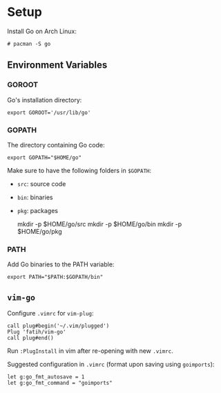 # Setup

Install Go on Arch Linux:

    # pacman -S go

## Environment Variables

### GOROOT

Go's installation directory:

    export GOROOT='/usr/lib/go'

### GOPATH

The directory containing Go code:

    export GOPATH="$HOME/go"

Make sure to have the following folders in `$GOPATH`:

- `src`: source code
- `bin`: binaries
- `pkg`: packages

    mkdir -p $HOME/go/src
    mkdir -p $HOME/go/bin
    mkdir -p $HOME/go/pkg

### PATH

Add Go binaries to the PATH variable:

    export PATH="$PATH:$GOPATH/bin"

## `vim-go`

Configure `.vimrc` for `vim-plug`:

    call plug#begin('~/.vim/plugged')
    Plug 'fatih/vim-go'
    call plug#end()

Run `:PlugInstall` in vim after re-opening with new `.vimrc`.

Suggested configuration in `.vimrc` (format upon saving using `goimports`):

    let g:go_fmt_autosave = 1
    let g:go_fmt_command = "goimports"

